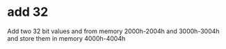 # add 32

Add two 32 bit values and from memory 2000h-2004h and 3000h-3004h and store them in memory 4000h-4004h